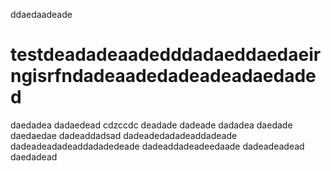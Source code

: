 ddaedaadeade
# testdeadadeaadedddadaeddaedaeirngisrfndadeaadedadeadeadaedaded
daedadea
dadaedead
cdzccdc
deadade
dadeade
dadadea
daedade
daedaedae
dadeaddadsad
dadeadedadadeaddadeade
dadeadeadadeaddadadedeade
dadeaddadeadeedaade
dadeadeadead
daedadead
